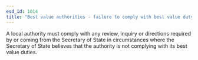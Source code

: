 ```yaml
---
esd_id: 1014
title: "Best value authorities - failure to comply with best value duty"
---
```


A local authority must comply with any review, inquiry or directions required by or coming from the Secretary of State in circumstances where the Secretary of State believes that the authority is not complying with its best value duties.

